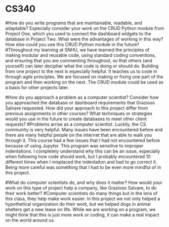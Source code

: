 # CS340

#How do you write programs that are maintainable, readable, and adaptable? Especially consider your work on the CRUD Python module from Project One, which you used to connect the dashboard widgets to the database in Project Two. What were the advantages of working in this way? How else could you use this CRUD Python module in the future?
#Throughout my learning at SNHU, we have learned the principles of making modular and reusable code, using standard coding conventions, and ensuring that you are commenting throughout, so that others (and yourself) can later decipher what the code is doing or should do. Building from one project to the next is especially helpful. It teaches us to code in through agile principles. We are focused on making or fixing one part of the program and then working on the next. The CRUD module could be used as a basis for other projects later. 

#How do you approach a problem as a computer scientist? Consider how you approached the database or dashboard requirements that Grazioso Salvare requested. How did your approach to this project differ from previous assignments in other courses? What techniques or strategies would you use in the future to create databases to meet other client requests?
#Problems arrise as a computer scientist. Luckily, the CS community is very helpful. Many issues have been encountered before and there are many helpful people on the internet that are able to walk you through it. This course had a few issues that I had not encountered before because of using Jupyter. This program was sensitive to improper indentations. I completely understand why this can be an issue, especially when following how code should work, but I probably encountered 10 different times when I misplaced the indentaiton and had to go correct it. Being more careful was something that I had to be even more mindful of in this project. 

#What do computer scientists do, and why does it matter? How would your work on this type of project help a company, like Grazioso Salvare, to do their work better?
#Computer scientists do many things but in the lens of this class, they help make work easier. In this project we not only helped a hypothetical organization do their work, but we helped dogs in animal shelters get a new lease on life. While we are working on a program, we might think that this is just more work or coding, it can make a real impact on the world around us. 
